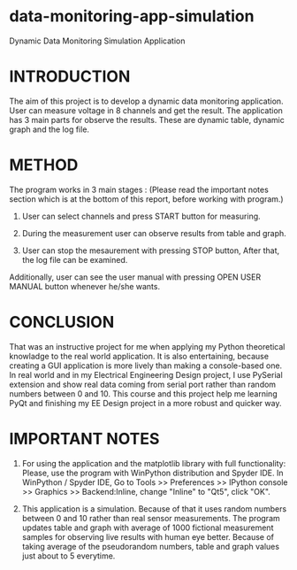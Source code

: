 # data-monitoring-app-simulation
Dynamic Data Monitoring Simulation Application

# INTRODUCTION
The aim of this project is to develop a dynamic data monitoring application. 
User can measure voltage in 8 channels and get the result. The application has 3 main parts for observe the results. These are dynamic table, dynamic graph and the log file.

# METHOD
The program works in 3 main stages :
(Please read the important notes section which is at the bottom of this report, before working with program.)

1)	User can select channels and press START button for measuring.

2)	During the measurement user can observe results from table and graph.

3)	User can stop the mesaurement with pressing STOP button, After that, the log file can be examined.

Additionally, user can see the user manual with pressing OPEN USER MANUAL button whenever he/she wants.

# CONCLUSION
That was an instructive project for me when applying my Python theoretical knowladge to the real world application. It is also entertaining, because creating a GUI application is more lively than making a console-based one. 
In real world and in my Electrical Engineering Design project, I use PySerial extension and show real data coming from serial port rather than random numbers between 0 and 10. This course and this project help me learning PyQt and finishing my EE Design project in a more robust and quicker way.

# IMPORTANT NOTES
1)	For using the application and the matplotlib library with full functionality:
Please, use the program with WinPython distribution and Spyder IDE. In WinPython / Spyder IDE, Go to Tools >> Preferences >> IPython console >> Graphics >> Backend:Inline, change "Inline" to "Qt5", click "OK".

2)	This application is a simulation. Because of that it uses random numbers between 0 and 10 rather than real sensor measurements. The program updates table and graph with average of 1000 fictional measurement samples for observing live results with human eye better.  Because of taking average of the pseudorandom numbers, table and graph values just about to 5 everytime. 
